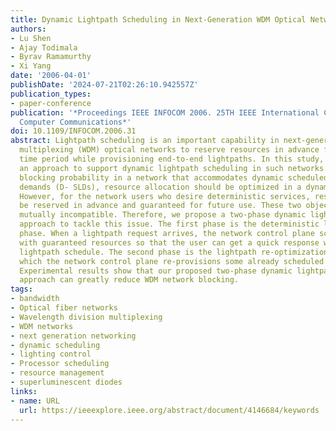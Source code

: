 ```yaml
---
title: Dynamic Lightpath Scheduling in Next-Generation WDM Optical Networks
authors:
- Lu Shen
- Ajay Todimala
- Byrav Ramamurthy
- Xi Yang
date: '2006-04-01'
publishDate: '2024-07-21T02:26:10.942557Z'
publication_types:
- paper-conference
publication: '*Proceedings IEEE INFOCOM 2006. 25TH IEEE International Conference on
  Computer Communications*'
doi: 10.1109/INFOCOM.2006.31
abstract: Lightpath scheduling is an important capability in next-generation wavelength-division
  multiplexing (WDM) optical networks to reserve resources in advance for a specified
  time period while provisioning end-to-end lightpaths. In this study, we propose
  an approach to support dynamic lightpath scheduling in such networks. To minimize
  blocking probability in a network that accommodates dynamic scheduled lightpath
  demands (D- SLDs), resource allocation should be optimized in a dynamic manner.
  However, for the network users who desire deterministic services, resources must
  be reserved in advance and guaranteed for future use. These two objectives may be
  mutually incompatible. Therefore, we propose a two-phase dynamic lightpath scheduling
  approach to tackle this issue. The first phase is the deterministic lightpath scheduling
  phase. When a lightpath request arrives, the network control plane schedules a path
  with guaranteed resources so that the user can get a quick response with the deterministic
  lightpath schedule. The second phase is the lightpath re-optimization phase, in
  which the network control plane re-provisions some already scheduled lightpaths.
  Experimental results show that our proposed two-phase dynamic lightpath scheduling
  approach can greatly reduce WDM network blocking.
tags:
- bandwidth
- Optical fiber networks
- Wavelength division multiplexing
- WDM networks
- next generation networking
- dynamic scheduling
- lighting control
- Processor scheduling
- resource management
- superluminescent diodes
links:
- name: URL
  url: https://ieeexplore.ieee.org/abstract/document/4146684/keywords
---
```

